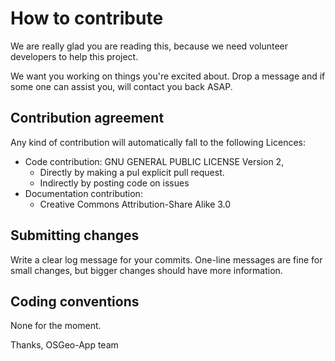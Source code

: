 # How to contribute
  
We are really glad you are reading this, because we need volunteer developers to help this project.

We want you working on things you're excited about. Drop a message and if some one can assist you, will contact you back ASAP.

## Contribution agreement

Any kind of contribution will automatically fall to the following Licences:

- Code contribution: GNU GENERAL PUBLIC LICENSE Version 2,
  - Directly by making a pul explicit pull request.
  - Indirectly by posting code on issues
- Documentation contribution:
  - Creative Commons Attribution-Share Alike 3.0

## Submitting changes


Write a clear log message for your commits. One-line messages are fine for small changes, but bigger changes should have more information.

## Coding conventions

None for the moment.

Thanks,
OSGeo-App team

